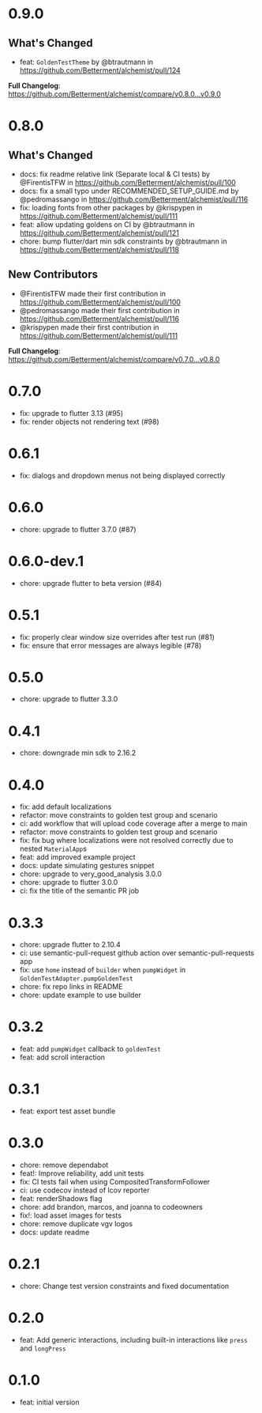 # 0.9.0

## What's Changed
* feat: `GoldenTestTheme` by @btrautmann in https://github.com/Betterment/alchemist/pull/124


**Full Changelog**: https://github.com/Betterment/alchemist/compare/v0.8.0...v0.9.0

# 0.8.0

## What's Changed
* docs: fix readme relative link (Separate local & CI tests) by @FirentisTFW in https://github.com/Betterment/alchemist/pull/100
* docs: fix a small typo under RECOMMENDED_SETUP_GUIDE.md by @pedromassango in https://github.com/Betterment/alchemist/pull/116
* fix: loading fonts from other packages by @krispypen in https://github.com/Betterment/alchemist/pull/111
* feat: allow updating goldens on CI by @btrautmann in https://github.com/Betterment/alchemist/pull/121
* chore: bump flutter/dart min sdk constraints by @btrautmann in https://github.com/Betterment/alchemist/pull/118

## New Contributors
* @FirentisTFW made their first contribution in https://github.com/Betterment/alchemist/pull/100
* @pedromassango made their first contribution in https://github.com/Betterment/alchemist/pull/116
* @krispypen made their first contribution in https://github.com/Betterment/alchemist/pull/111

**Full Changelog**: https://github.com/Betterment/alchemist/compare/v0.7.0...v0.8.0

# 0.7.0
- fix: upgrade to flutter 3.13 (#95)
- fix: render objects not rendering text (#98)

# 0.6.1

- fix: dialogs and dropdown menus not being displayed correctly

# 0.6.0

- chore: upgrade to flutter 3.7.0 (#87)

# 0.6.0-dev.1

- chore: upgrade flutter to beta version (#84)

# 0.5.1

- fix: properly clear window size overrides after test run (#81)
- fix: ensure that error messages are always legible (#78)

# 0.5.0

- chore: upgrade to flutter 3.3.0

# 0.4.1

- chore: downgrade min sdk to 2.16.2

# 0.4.0

- fix: add default localizations
- refactor: move constraints to golden test group and scenario
- ci: add workflow that will upload code coverage after a merge to main
- refactor: move constraints to golden test group and scenario
- fix: fix bug where localizations were not resolved correctly due to nested `MaterialApp`s
- feat: add improved example project
- docs: update simulating gestures snippet
- chore: upgrade to very_good_analysis 3.0.0
- chore: upgrade to flutter 3.0.0
- ci: fix the title of the semantic PR job

# 0.3.3

- chore: upgrade flutter to 2.10.4
- ci: use semantic-pull-request github action over semantic-pull-requests app
- fix: use `home` instead of `builder` when `pumpWidget` in `GoldenTestAdapter.pumpGoldenTest`
- chore: fix repo links in README
- chore: update example to use builder

# 0.3.2

- feat: add `pumpWidget` callback to `goldenTest`
- feat: add scroll interaction

# 0.3.1

- feat: export test asset bundle

# 0.3.0

- chore: remove dependabot
- feat!: Improve reliability, add unit tests
- fix: CI tests fail when using CompositedTransformFollower
- ci: use codecov instead of lcov reporter
- feat: renderShadows flag
- chore: add brandon, marcos, and joanna to codeowners
- fix!: load asset images for tests
- chore: remove duplicate vgv logos
- docs: update readme

# 0.2.1

- chore: Change test version constraints and fixed documentation

# 0.2.0

- feat: Add generic interactions, including built-in interactions like `press` and `longPress`

# 0.1.0

- feat: initial version
